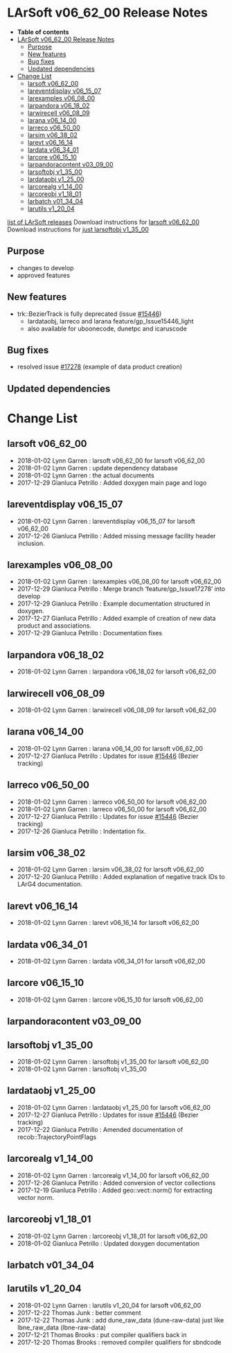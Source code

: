 LArSoft v06_62_00 Release Notes
======================================================================

-   **Table of contents**
-   [LArSoft v06_62_00 Release Notes](#LArSoft-v06_62_00-Release-Notes)
    -   [Purpose](#Purpose)
    -   [New features](#New-features)
    -   [Bug fixes](#Bug-fixes)
    -   [Updated dependencies](#Updated-dependencies)
-   [Change List](#Change-List)
    -   [larsoft v06_62_00](#larsoft-v06_62_00)
    -   [lareventdisplay v06_15_07](#lareventdisplay-v06_15_07)
    -   [larexamples v06_08_00](#larexamples-v06_08_00)
    -   [larpandora v06_18_02](#larpandora-v06_18_02)
    -   [larwirecell v06_08_09](#larwirecell-v06_08_09)
    -   [larana v06_14_00](#larana-v06_14_00)
    -   [larreco v06_50_00](#larreco-v06_50_00)
    -   [larsim v06_38_02](#larsim-v06_38_02)
    -   [larevt v06_16_14](#larevt-v06_16_14)
    -   [lardata v06_34_01](#lardata-v06_34_01)
    -   [larcore v06_15_10](#larcore-v06_15_10)
    -   [larpandoracontent v03_09_00](#larpandoracontent-v03_09_00)
    -   [larsoftobj v1_35_00](#larsoftobj-v1_35_00)
    -   [lardataobj v1_25_00](#lardataobj-v1_25_00)
    -   [larcorealg v1_14_00](#larcorealg-v1_14_00)
    -   [larcoreobj v1_18_01](#larcoreobj-v1_18_01)
    -   [larbatch v01_34_04](#larbatch-v01_34_04)
    -   [larutils v1_20_04](#larutils-v1_20_04)

[list of LArSoft releases](LArSoft_release_list)
Download instructions for [larsoft v06_62_00](http://scisoft.fnal.gov/scisoft/bundles/larsoft/v06_62_00/larsoft-v06_62_00.html)
Download instructions for [just larsoftobj v1_35_00](http://scisoft.fnal.gov/scisoft/bundles/larsoftobj/v1_35_00/larsoftobj-v1_35_00.html)

Purpose
--------------------

-   changes to develop
-   approved features

New features
------------------------------

-   trk::BezierTrack is fully deprecated (issue [\#15446](/redmine/issues/15446 "Necessary Maintenance: BezierTrack should be removed from LArSoft (Closed)"))
    -   lardataobj, larreco and larana feature/gp_Issue15446_light
    -   also available for uboonecode, dunetpc and icaruscode

Bug fixes
------------------------

-   resolved issue [\#17278](/redmine/issues/17278 "Idea: Add an example on how to create data products of a new type (Closed)") (example of data product creation)

Updated dependencies
----------------------------------------------

Change List
============================

larsoft v06_62_00
------------------------------------------

-   2018-01-02 Lynn Garren : larsoft v06_62_00 for larsoft v06_62_00
-   2018-01-02 Lynn Garren : update dependency database
-   2018-01-02 Lynn Garren : the actual documents
-   2017-12-29 Gianluca Petrillo : Added doxygen main page and logo

lareventdisplay v06_15_07
----------------------------------------------------------

-   2018-01-02 Lynn Garren : lareventdisplay v06_15_07 for larsoft v06_62_00
-   2017-12-26 Gianluca Petrillo : Added missing message facility header inclusion.

larexamples v06_08_00
--------------------------------------------------

-   2018-01-02 Lynn Garren : larexamples v06_08_00 for larsoft v06_62_00
-   2017-12-29 Gianluca Petrillo : Merge branch ‘feature/gp_Issue17278’ into develop
-   2017-12-29 Gianluca Petrillo : Example documentation structured in doxygen.
-   2017-12-27 Gianluca Petrillo : Added example of creation of new data product and associations.
-   2017-12-29 Gianluca Petrillo : Documentation fixes

larpandora v06_18_02
------------------------------------------------

-   2018-01-02 Lynn Garren : larpandora v06_18_02 for larsoft v06_62_00

larwirecell v06_08_09
--------------------------------------------------

-   2018-01-02 Lynn Garren : larwirecell v06_08_09 for larsoft v06_62_00

larana v06_14_00
----------------------------------------

-   2018-01-02 Lynn Garren : larana v06_14_00 for larsoft v06_62_00
-   2017-12-27 Gianluca Petrillo : Updates for issue [\#15446](/redmine/issues/15446 "Necessary Maintenance: BezierTrack should be removed from LArSoft (Closed)") (Bezier tracking)

larreco v06_50_00
------------------------------------------

-   2018-01-02 Lynn Garren : larreco v06_50_00 for larsoft v06_62_00
-   2018-01-02 Lynn Garren : larreco v06_50_00 for larsoft v06_62_00
-   2017-12-27 Gianluca Petrillo : Updates for issue [\#15446](/redmine/issues/15446 "Necessary Maintenance: BezierTrack should be removed from LArSoft (Closed)") (Bezier tracking)
-   2017-12-26 Gianluca Petrillo : Indentation fix.

larsim v06_38_02
----------------------------------------

-   2018-01-02 Lynn Garren : larsim v06_38_02 for larsoft v06_62_00
-   2017-12-20 Gianluca Petrillo : Added explanation of negative track IDs to LArG4 documentation.

larevt v06_16_14
----------------------------------------

-   2018-01-02 Lynn Garren : larevt v06_16_14 for larsoft v06_62_00

lardata v06_34_01
------------------------------------------

-   2018-01-02 Lynn Garren : lardata v06_34_01 for larsoft v06_62_00

larcore v06_15_10
------------------------------------------

-   2018-01-02 Lynn Garren : larcore v06_15_10 for larsoft v06_62_00

larpandoracontent v03_09_00
--------------------------------------------------------------

larsoftobj v1_35_00
----------------------------------------------

-   2018-01-02 Lynn Garren : larsoftobj v1_35_00 for larsoft v06_62_00
-   2018-01-02 Lynn Garren : larsoftobj v1_35_00

lardataobj v1_25_00
----------------------------------------------

-   2018-01-02 Lynn Garren : lardataobj v1_25_00 for larsoft v06_62_00
-   2017-12-27 Gianluca Petrillo : Updates for issue [\#15446](/redmine/issues/15446 "Necessary Maintenance: BezierTrack should be removed from LArSoft (Closed)") (Bezier tracking)
-   2017-12-22 Gianluca Petrillo : Amended documentation of recob::TrajectoryPointFlags

larcorealg v1_14_00
----------------------------------------------

-   2018-01-02 Lynn Garren : larcorealg v1_14_00 for larsoft v06_62_00
-   2017-12-26 Gianluca Petrillo : Added conversion of vector collections
-   2017-12-19 Gianluca Petrillo : Added geo::vect::norm() for extracting vector norm.

larcoreobj v1_18_01
----------------------------------------------

-   2018-01-02 Lynn Garren : larcoreobj v1_18_01 for larsoft v06_62_00
-   2018-01-02 Gianluca Petrillo : Updated doxygen documentation

larbatch v01_34_04
--------------------------------------------

larutils v1_20_04
------------------------------------------

-   2018-01-02 Lynn Garren : larutils v1_20_04 for larsoft v06_62_00
-   2017-12-22 Thomas Junk : better comment
-   2017-12-22 Thomas Junk : add dune_raw_data (dune-raw-data) just like lbne_raw_data (lbne-raw-data)
-   2017-12-21 Thomas Brooks : put compiler qualifiers back in
-   2017-12-20 Thomas Brooks : removed compiler qualifiers for sbndcode
